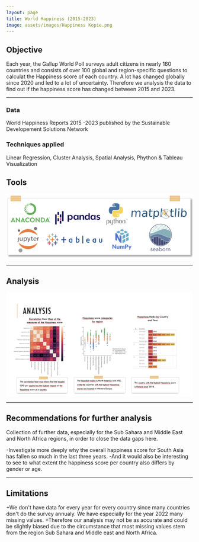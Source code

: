 ```yaml
---
layout: page
title: World Happiness (2015-2023)
image: assets/images/Happiness Kopie.png
---
```


<h2>Objective</h2>

<p>Each year, the Gallup World Poll surveys adult citizens in nearly 160 countries and consists of over 100 global and region-specific questions to calculat the Happiness score of each country. A lot has changed globally since 2020 and led to a lot of uncertainty. Therefore we analysis the data to find out if the happiness score has changed between 2015 and 2023. </p>

<hr class="major" />
<div class="features">
		<article>
			<span class="icon fa-database"></span>
			<div class="content">
				<h3>Data</h3>
				<p>World Happiness Reports 2015 -2023 published by the Sustainable Developement Solutions Network </p>
			</div>
		</article>
		<article>
			<span class="icon fa-book"></span>
			<div class="content">
				<h3>Techniques applied</h3>
				<p> Linear Regression, Cluster Analysis, Spatial Analysis, Phython & Tableau Visualization </p>
			</div>

<h2>Tools</h2>
<span class="image fit"><img src="assets/images/Tools Happiness.png .png" alt="" /></span>

<hr class="major" />
<h2>Analysis</h2>
<span class="image fit"><img src="assets/images/Happiness Analysis.png" alt="" /></span>

<hr class="major" />
<h2>Recommendations for further analysis</h2>
<p> Collection of further data, especially for the Sub Sahara and Middle East and North Africa regions, in order to close the data gaps here. <p>
-Investigate more deeply why the overall happiness score for South Asia has fallen so much in the last three years. 
-And it would also be interesting to see to what extent the happiness score per country also differs by gender or age.</p>

<hr class="major" />
<h2>Limitations</h2>

<p>+We don't have data for every year for every country since many countries don't do the survey annualy. We have especially for the year 2022 many missing values.
+Therefore our analysis may not be as accurate and could be slightly biased due to the circumstance that most missing values stem from the region Sub Sahara and Middle east and North Africa.
</p>
